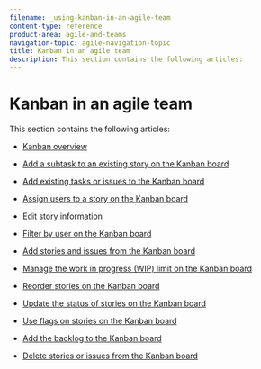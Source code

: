 ```yaml
---
filename: _using-kanban-in-an-agile-team
content-type: reference
product-area: agile-and-teams
navigation-topic: agile-navigation-topic
title: Kanban in an agile team
description: This section contains the following articles:
---
```


# Kanban in an agile team

This section contains the following articles:

* [Kanban overview](../../agile/use-kanban-in-an-agile-team/kanban-overview.md) 
* [Add a subtask to an existing story on the Kanban board](../../agile/use-kanban-in-an-agile-team/add-a-subtask-to-an-existing-story.md) 
* [Add existing tasks or issues to the Kanban board](../../agile/use-kanban-in-an-agile-team/add-existing-tasks-or-issues-to-the-kanban-board.md) 
* [Assign users to a story on the Kanban board](../../agile/use-kanban-in-an-agile-team/assign-users-to-a-story.md) 
* [Edit story information](../../agile/use-kanban-in-an-agile-team/edit-story-information.md) 
* [Filter by user on the Kanban board](../../agile/use-kanban-in-an-agile-team/filter-by-user.md)

  <!--
  <li data-mc-conditions="QuicksilverOrClassic.Quicksilver"><a href="../../agile/use-kanban-in-an-agile-team/add-story-from-kanban-board.md" class="MCXref xref" xrefformat="{para}">Add stories and issues from the Kanban board</a> </li>
  -->

* [Add stories and issues from the Kanban board](../../agile/use-kanban-in-an-agile-team/add-story-from-kanban-board.md) 
* [Manage the work in progress (WIP) limit on the Kanban board](../../agile/use-kanban-in-an-agile-team/work-in-progress-limit-on-the-kanban-board.md) 
* [Reorder stories on the Kanban board](../../agile/use-kanban-in-an-agile-team/reorder-stories-on-the-kanban-board.md) 
* [Update the status of stories on the Kanban board](../../agile/use-kanban-in-an-agile-team/update-the-status-of-stories.md) 
* [Use flags on stories on the Kanban board](../../agile/use-kanban-in-an-agile-team/use-flags-on-stories.md) 
* [Add the backlog to the Kanban board](../../agile/use-kanban-in-an-agile-team/view-the-backlog-on-the-kanban-board.md)

  <!--
  <li data-mc-conditions="QuicksilverOrClassic.Quicksilver"><a href="../../agile/use-kanban-in-an-agile-team/delete-story-from-kanban-board.md" class="MCXref xref" xrefformat="{para}">Delete stories or issues from the Kanban board</a> </li>
  -->

* [Delete stories or issues from the Kanban board](../../agile/use-kanban-in-an-agile-team/delete-story-from-kanban-board.md)

